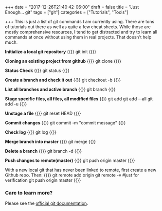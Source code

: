 +++
date = "2017-12-26T21:40:42-06:00"
draft = false
title = "Just Enough... git"
tags = ["git"]
categories = ["Tutorials", "Tools"]

+++
This is just a list of git commands I am currently using. There are tons of tutorials out there as well as quite a few cheat sheets. While those are mostly comprehensive resources, I tend to get distracted and try to learn all commands at once without using them in real projects. That doesn't help much.

**Initialize a local git repository**
{{<highlight git>}}
git init
{{</highlight>}}

**Cloning an existing project from github**
{{<highlight git>}}
git clone <project url here>
{{</highlight>}}

**Status Check**
{{<highlight git>}}
git status
{{</highlight>}}

**Create a branch and check it out**
{{<highlight git>}}
git checkout -b <branch>
{{</highlight>}}

**List all branches and active branch**
{{<highlight git>}}
git branch
{{</highlight>}}

**Stage specific files, all files, all modified files**
{{<highlight git>}}
git add <files>
git add --all
git add -u
{{</highlight>}}

**Unstage a file**
{{<highlight git>}}
git reset HEAD <file-name>
{{</highlight>}}

**Commit changes**
{{<highlight git>}}
git commit -m "commit message"
{{</highlight>}}

**Check log**
{{<highlight git>}}
git log
{{</highlight>}}

**Merge branch into master**
{{<highlight git>}}
git merge <branch>
{{</highlight>}}

**Delete a branch**
{{<highlight git>}}
git branch -d <branch>
{{</highlight>}}

**Push changes to remote(master)**
{{<highlight git>}}
git push origin master
{{</highlight>}}

With a new local git that has never been linked to remote, first create a new Github repo. Then:
{{<highlight git>}}
git remote add origin <remote repo URL>
git remote -v #just for verification
git push origin master
{{</highlight>}}

### Care to learn more?
Please see the [official git documentation](https://git-scm.com/doc).
